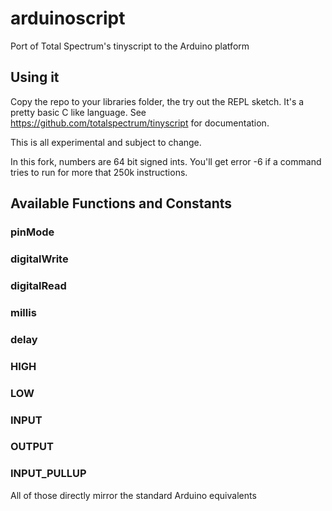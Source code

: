 # arduinoscript
Port of Total Spectrum's tinyscript to the Arduino platform

## Using it
Copy the repo to your libraries folder, the  try out the REPL sketch. It's a pretty basic C like language. 
See https://github.com/totalspectrum/tinyscript for documentation.

This is all experimental and subject to change.

In this fork, numbers are 64 bit signed ints. You'll get error -6 if a command tries to run for more that 250k
instructions.

## Available Functions and Constants

### pinMode
### digitalWrite
### digitalRead
### millis
### delay

### HIGH
### LOW
### INPUT
### OUTPUT
### INPUT_PULLUP

All of those directly mirror the standard Arduino equivalents
